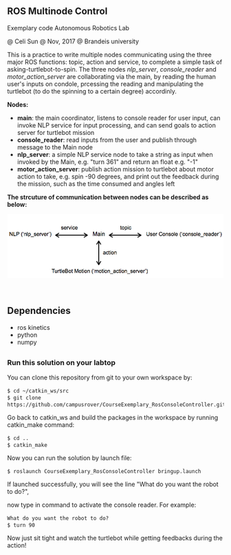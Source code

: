 
## ROS Multinode Control
Exemplary code Autonomous Robotics Lab 

@ Celi Sun @ Nov, 2017 @ Brandeis university 

This is a practice to write multiple nodes communicating using the three major ROS functions: topic, action and service, to complete a simple task of asking-turtlebot-to-spin. The three nodes *nlp_server*, *console_reader* and *motor_action_server* are collaborating via the main, by reading the human user's inputs on condole, prcessing the reading and manipulating the turtlebot (to do the spinning to a certain degree) accordinly.

**Nodes:**

- **main**: the main coordinator, listens to console reader for user input, can invoke NLP service for input processing, and can send goals to action server for turtlebot mission 
- **console_reader**: read inputs from the user and publish through message to the Main node
- **nlp_server**: a simple NLP service node to take a string as input when invoked by the Main, e.g. "turn 361" and return an float e.g. "-1"
- **motor_action_server**: publish action mission to turtlebot about motor action to take, e.g. spin -90 degrees, and print out the feedback during the mission, such as the time consumed and angles left

**The strcuture of communication between nodes can be described as below:**

<img src="https://raw.githubusercontent.com/celisun/CourseExemplary_ROSConsoleController/master/multi-node_structure_sketch.png" width="650">

  

## Dependencies

* ros kinetics
* python
* numpy

## 

### Run this solution on your labtop
You can clone this repository from git to your own workspace by:
```
$ cd ~/catkin_ws/src
$ git clone https://github.com/campusrover/CourseExemplary_RosConsoleController.git
```
Go back to catkin_ws and build the packages in the workspace by running catkin_make command:
```
$ cd ..
$ catkin_make
```
Now you can run the solution by launch file:
```
$ roslaunch CourseExemplary_RosConsoleController bringup.launch
```
If launched successfully, you will see the line "What do you want the robot to do?",

now type in command to activate the console reader. For example:
```
What do you want the robot to do?
$ turn 90
```
Now just sit tight and watch the turtlebot while getting feedbacks during the action!

